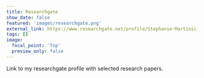 ```yaml
---
title: Researchgate
show_date: false
featured: 'images/researchgate.png'
external_link: https://www.researchgate.net/profile/Stephanie-Martinic-Caneo
tags: []
image:
  focal_point: 'Top'
  preview_only: false
---
```

Link to my researchgate profile with selected research papers.
